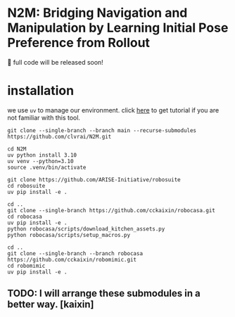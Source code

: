 # N2M: Bridging Navigation and Manipulation by Learning Initial Pose Preference from Rollout
🚧 full code will be released soon!

# installation
we use `uv` to manage our environment. click [here](https://docs.astral.sh/uv/) to get tutorial if you are not familiar with this tool.
```
git clone --single-branch --branch main --recurse-submodules https://github.com/clvrai/N2M.git

cd N2M
uv python install 3.10
uv venv --python=3.10
source .venv/bin/activate

git clone https://github.com/ARISE-Initiative/robosuite
cd robosuite
uv pip install -e .

cd ..
git clone --single-branch https://github.com/cckaixin/robocasa.git
cd robocasa
uv pip install -e .
python robocasa/scripts/download_kitchen_assets.py
python robocasa/scripts/setup_macros.py

cd ..
git clone --single-branch --branch robocasa https://github.com/cckaixin/robomimic.git
cd robomimic
uv pip install -e .
```

## TODO: I will arrange these submodules in a better way. [kaixin]